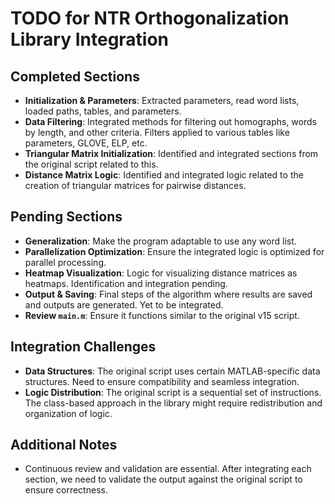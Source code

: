 
# TODO for NTR Orthogonalization Library Integration

## Completed Sections

- **Initialization & Parameters**: Extracted parameters, read word lists, loaded paths, tables, and parameters.
- **Data Filtering**: Integrated methods for filtering out homographs, words by length, and other criteria. Filters applied to various tables like parameters, GLOVE, ELP, etc.
- **Triangular Matrix Initialization**: Identified and integrated sections from the original script related to this.
- **Distance Matrix Logic**: Identified and integrated logic related to the creation of triangular matrices for pairwise distances.

## Pending Sections

- **Generalization**: Make the program adaptable to use any word list.
- **Parallelization Optimization**: Ensure the integrated logic is optimized for parallel processing.
- **Heatmap Visualization**: Logic for visualizing distance matrices as heatmaps. Identification and integration pending.
- **Output & Saving**: Final steps of the algorithm where results are saved and outputs are generated. Yet to be integrated.
- **Review `main.m`**: Ensure it functions similar to the original v15 script.

## Integration Challenges

- **Data Structures**: The original script uses certain MATLAB-specific data structures. Need to ensure compatibility and seamless integration.
- **Logic Distribution**: The original script is a sequential set of instructions. The class-based approach in the library might require redistribution and organization of logic.

## Additional Notes

- Continuous review and validation are essential. After integrating each section, we need to validate the output against the original script to ensure correctness.
